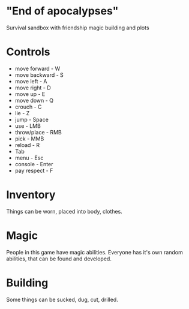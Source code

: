 # "End of apocalypses"
Survival sandbox with friendship magic building and plots

# Controls
- move forward - W
- move backward - S
- move left - A
- move right - D
- move up - E
- move down - Q
- crouch - C
- lie - Z
- jump - Space
- use - LMB
- throw/place - RMB
- pick - MMB
- reload - R
 - Tab
- menu - Esc
- console - Enter
- pay respect - F

# Inventory
Things can be worn, placed into body, clothes.

# Magic
People in this game have magic abilities. Everyone has it's own random abilities, that can be found and developed. 

# Building
Some things can be sucked, dug, cut, drilled.
